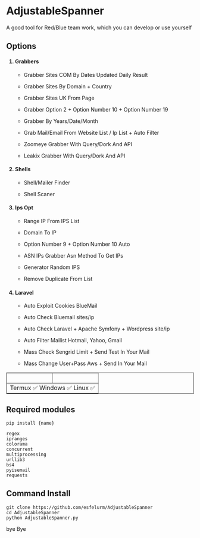 # AdjustableSpanner

A good tool for Red/Blue team work, which you can develop or use yourself 


## Options

<ol>

<h4><li>Grabbers</li></h4>

- Grabber Sites COM By Dates Updated Daily Result 

- Grabber Sites By Domain + Country

- Grabber Sites UK From Page

- Grabber Option 2 + Option Number 10 + Option Number 19

- Grabber By Years/Date/Month

- Grab Mail/Email From Website List / Ip List + Auto Filter

- Zoomeye Grabber With Query/Dork And API

- Leakix Grabber With Query/Dork And API

<h4><li>Shells</li></h4>

- Shell/Mailer Finder

- Shell Scaner

<h4><li>Ips Opt</li></h4>

- Range IP From IPS List

- Domain To IP

- Option Number 9 + Option Number 10 Auto

- ASN IPs Grabber Asn Method To Get IPs

- Generator Random IPS

- Remove Duplicate From List

<h4><li>Laravel</li></h4>

- Auto Exploit Cookies BlueMail

- Auto Check Bluemail sites/ip

- Auto Check Laravel + Apache Symfony + Wordpress site/ip

- Auto Filter Mailist Hotmail, Yahoo, Gmail

- Mass Check Sengrid Limit + Send Test In Your Mail

- Mass Change User+Pass Aws + Send In Your Mail 

</ol>

<table border="1">
  <tr>
    <td>&nbsp;</td>
    <td>&nbsp;</td>
  </tr>
  <tr>
    <td colspan="2" style="text-align:center; border-top: 1px solid black;">Termux ✅ Windows ✅ Linux ✅</td>
  </tr>
</table>


## Required modules 

`pip install {name}`

```
regex
ipranges
colorama
concurrent
multiprocessing
urllib3
bs4
pyisemail
requests
```

## Command Install

```
git clone https://github.com/esfelurm/AdjustableSpanner
cd AdjustableSpanner
python AdjustableSpanner.py
```

bye Bye 
